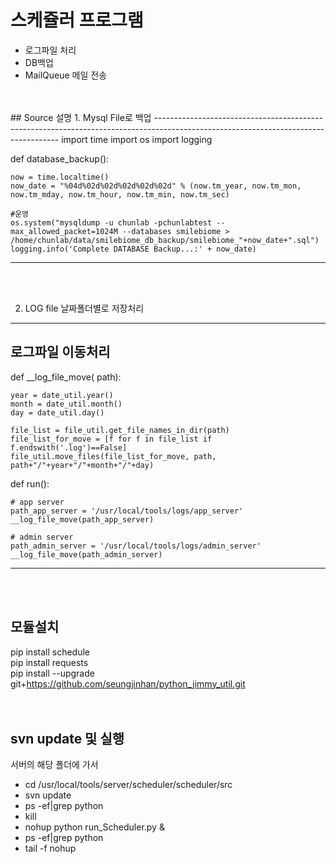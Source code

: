 # 스케쥴러 프로그램
 - 로그파일 처리
 - DB백업
 - MailQueue 메일 전송
 <br>
 <br>
## Source 설명 
1. Mysql File로 백업
------------------------------------------------------------------------------------------------------------------------------------
import time
import os
import logging

def database_backup():
    
    now = time.localtime()
    now_date = "%04d%02d%02d%02d%02d%02d" % (now.tm_year, now.tm_mon, now.tm_mday, now.tm_hour, now.tm_min, now.tm_sec)

    #운영
    os.system("mysqldump -u chunlab -pchunlabtest --max_allowed_packet=1024M --databases smilebiome > /home/chunlab/data/smilebiome_db_backup/smilebiome_"+now_date+".sql")
    logging.info('Complete DATABASE Backup...:' + now_date)
------------------------------------------------------------------------------------------------------------------------------------    

<br>
<br>

2. LOG file 날짜폴더별로 저장처리
------------------------------------------------------------------------------------------------------------------------------------    
## 로그파일 이동처리
def __log_file_move( path):

    year = date_util.year()
    month = date_util.month()
    day = date_util.day()
    
    file_list = file_util.get_file_names_in_dir(path)
    file_list_for_move = [f for f in file_list if f.endswith('.log')==False]
    file_util.move_files(file_list_for_move, path, path+"/"+year+"/"+month+"/"+day)

def run():
    
    # app server
    path_app_server = '/usr/local/tools/logs/app_server'
    __log_file_move(path_app_server)
    
    # admin server
    path_admin_server = '/usr/local/tools/logs/admin_server'
    __log_file_move(path_admin_server)
------------------------------------------------------------------------------------------------------------------------------------    
<br>
<br>

## 모듈설치
pip install schedule <br> 
pip install requests <br>
pip install --upgrade git+https://github.com/seungjinhan/python_jimmy_util.git<br>
<br>
<br>
## svn update 및 실행
서버의 해당 폴더에 가서
- cd /usr/local/tools/server/scheduler/scheduler/src
- svn update
- ps -ef|grep python
- kill
- nohup python run_Scheduler.py &
- ps -ef|grep python
- tail -f nohup
